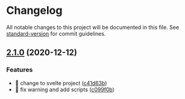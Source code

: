 # Changelog

All notable changes to this project will be documented in this file. See [standard-version](https://github.com/conventional-changelog/standard-version) for commit guidelines.

## [2.1.0](https://github.com/yeukfei02/drawCanvas/compare/v1.1.0...v2.1.0) (2020-12-12)


### Features

* 🎸 change to svelte project ([c41d63b](https://github.com/yeukfei02/drawCanvas/commit/c41d63bc949c7e3c5c6c251890f9aea593bb5e0f))
* 🎸 fix warning and add scripts ([c099f0b](https://github.com/yeukfei02/drawCanvas/commit/c099f0b87315e733ea9b09c1c881df460c17636e))
